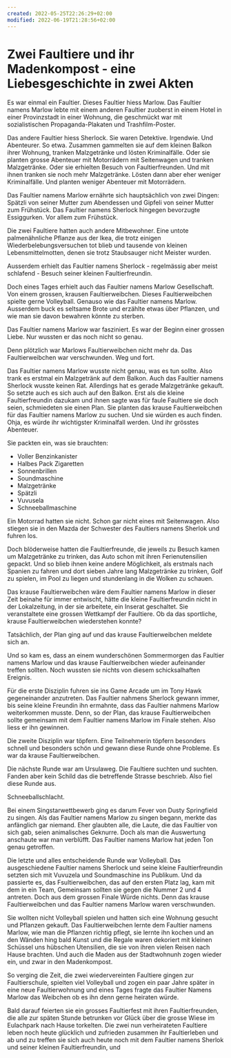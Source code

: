 ```yaml
---
created: 2022-05-25T22:26:29+02:00
modified: 2022-06-19T21:28:56+02:00
---
```


# Zwei Faultiere und ihr Madenkompost - eine Liebesgeschichte in zwei Akten

Es war einmal ein Faultier. Dieses Faultier hiess Marlow. Das Faultier namens Marlow lebte mit einem anderen Faultier zuoberst in einem Hotel in einer Provinzstadt in einer Wohnung, die geschmückt war mit sozialistischen Propaganda-Plakaten und Trashfilm-Poster.

Das andere Faultier hiess Sherlock.
Sie waren Detektive. Irgendwie. Und Abenteurer. So etwa. Zusammen gammelten sie auf dem kleinen Balkon ihrer Wohnung, tranken Malzgetränke und lösten Kriminalfälle. Oder sie planten grosse Abenteuer mit Motorrädern mit Seitenwagen und tranken Malzgetränke. Oder sie erhielten Besuch von Faultierfreunden. Und mit ihnen tranken sie noch mehr Malzgetränke. Lösten dann aber eher weniger Kriminalfälle.
Und planten weniger Abenteuer mit Motorrädern.

Das Faultier namens Marlow ernährte sich hauptsächlich von zwei Dingen: Spätzli von seiner Mutter zum Abendessen und Gipfeli von seiner Mutter zum Frühstück. Das Faultier namens Sherlock hingegen bevorzugte Essiggurken. Vor allem zum Frühstück.

Die zwei Faultiere hatten auch andere Mitbewohner. Eine untote palmenähnliche Pflanze aus der Ikea, die trotz einigen Wiederbelebungsversuchen tot blieb und tausende von kleinen Lebensmittelmotten, denen sie trotz Staubsauger nicht Meister wurden.

Ausserdem erhielt das Faultier namens Sherlock - regelmässig aber meist schlafend - Besuch seiner kleinen Faultierfreundin. 

Doch eines Tages erhielt auch das Faultier namens Marlow Gesellschaft. Von einem grossen, krausen Faultierweibchen. Dieses Faultierweibchen spielte gerne Volleyball. Genauso wie das Faultier namens Marlow. Ausserdem buck es seltsame Brote und erzählte etwas über Pflanzen, und wie man sie davon bewahren könnte zu sterben.

Das Faultier namens Marlow war fasziniert. Es war der Beginn einer grossen Liebe. Nur wussten er das noch nicht so genau.

Denn plötzlich war Marlows Faultierweibchen nicht mehr da. Das Faultierweibchen war verschwunden. Weg und fort.

Das Faultier namens Marlow wusste nicht genau, was es tun sollte. Also trank es erstmal ein Malzgetränk auf dem Balkon. Auch das Faultier namens Sherlock wusste keinen Rat. Allerdings hat es gerade Malzgetränke gekauft. So setzte auch es sich auch auf den Balkon. Erst als die kleine Faultierfreundin dazukam und ihnen sagte was für faule Faultiere sie doch seien, schmiedeten sie einen Plan. Sie planten das krause Faultierweibchen für das Faultier namens Marlow zu suchen. Und sie würden es auch finden. Ohja, es würde ihr wichtigster Kriminalfall werden. Und ihr grösstes Abenteuer. 

Sie packten ein, was sie brauchten:
- Voller Benzinkanister
- Halbes Pack Zigaretten 
- Sonnenbrillen
- Soundmaschine
- Malzgetränke
- Spätzli
- Vuvusela
- Schneeballmaschine

Ein Motorrad hatten sie nicht. Schon gar nicht eines mit Seitenwagen. Also stiegen sie in den Mazda der Schwester des Faultiers namens Sherlok und fuhren los.

Doch blöderweise hatten die Faultierfreunde, die jeweils zu Besuch kamen um Malzgetränke zu trinken, das Auto schon mit ihren Ferienutensilien gepackt. Und so blieb ihnen keine andere Möglichkeit, als erstmals nach Spanien zu fahren und dort sieben Jahre lang Malzgetränke zu trinken, Golf zu spielen, im Pool zu liegen und stundenlang in die Wolken zu schauen.

Das krause Faultierweibchen wäre dem Faultier namens Marlow in dieser Zeit beinahe für immer entwischt, hätte die kleine Faultierfreundin nicht in der Lokalzeitung, in der sie arbeitete, ein Inserat geschaltet. Sie veranstaltete eine grossen Wettkampf der Faultiere. Ob da das sportliche, krause Faultierweibchen wiederstehen konnte?

Tatsächlich, der Plan ging auf und das krause Faultierweibchen meldete sich an.

Und so kam es, dass an einem wunderschönen Sommermorgen das Faultier namens Marlow und das krause Faultierweibchen wieder aufeinander treffen sollten. Noch wussten sie nichts von diesem schicksalhaften Ereignis.

Für die erste Disziplin fuhren sie ins Game Arcade um im Tony Hawk gegeneinander anzutreten. Das Faultier nahmens Sherlock gewann immer, bis seine kleine Freundin ihn ermahnte, dass das Faultier nahmens Marlow weiterkommen musste. Denn, so der Plan, das krause Faultierweibchen sollte gemeinsam mit dem Faultier namens Marlow im Finale stehen. Also liess er ihn gewinnen.

Die zweite Disziplin war töpfern.
Eine Teilnehmerin töpfern besonders schnell und besonders schön und gewann diese Runde ohne Probleme. Es war da krause Faultierweibchen. 

Die nächste Runde war am Ursulaweg. Die Faultiere suchten und suchten. Fanden aber kein Schild das die betreffende Strasse beschrieb. Also fiel diese Runde aus.

Schneeballschlacht.

Bei einem Singstarwettbewerb ging es darum Fever von Dusty Springfield zu singen. Als das Faultier namens Marlow zu singen begann, merkte das anfänglich gar niemand. Eher glaubten alle, die Laute, die das Faultier von sich gab, seien animalisches Geknurre. Doch als man die Auswertung anschaute war man verblüfft. Das Faultier namens Marlow hat jeden Ton genau getroffen.


Die letzte und alles entscheidende Runde war Volleyball. Das ausgeschiedene Faultier namens Sherlock und seine kleine Faultierfreundin setzten sich mit Vuvuzela und Soundmaschine ins Publikum. Und da passierte es, das Fsultierweibchen, das auf den ersten Platz lag, kam mit dem in ein Team, Gemeinsam sollten sie gegen die Nummer 2 und 4 antreten. Doch aus dem grossen Finale Würde nichts. Denn das krause Faultierweibchen und das Faultier namens Marlow waren verschwunden.

Sie wollten nicht Volleyball spielen und hatten sich eine Wohnung gesucht und Pflanzen gekauft. Das Faultierweibchen lernte dem Faultier namens Marlow, wie man die Pflanzen richtig pflegt, sie lernte ihn kochen und an den Wänden hing bald Kunst und die Regale waren dekoriert mit kleinen Schüssel uns hübschen Utensilien, die sie von ihren vielen Reisen nach Hause brachten. Und auch die Maden aus der Stadtwohnunh zogen wieder ein, und zwar in den Madenkompost.

So verging die Zeit, die zwei wiedervereinten Faultiere gingen zur Faultierschule, spielten viel Volleyball und zogen ein paar Jahre später in eine neue Faultierwohnung und eines Tages fragte das Faultier Namens Marlow das Weibchen ob es ihn denn gerne heiraten würde.

Bald darauf feierten sie ein grosses Faultierfest mit ihren Faultierfreunden, die alle zur späten Stunde betrunken vor Glück über die grosse Wiese im Eulachpark nach Hause torkelten. Die zwei nun verheirateten Faultiere leben noch heute glücklich und zufrieden zusammen ihr Faultierleben und ab und zu treffen sie sich auch heute noch mit dem Faultier namens Sherlok und seiner kleinen Faultierfreundin, und
